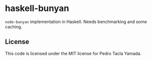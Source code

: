 haskell-bunyan
==============
`node-bunyan` implementation in Haskell. Needs benchmarking and some caching.

## License
This code is licensed under the MIT license for Pedro Tacla Yamada.
